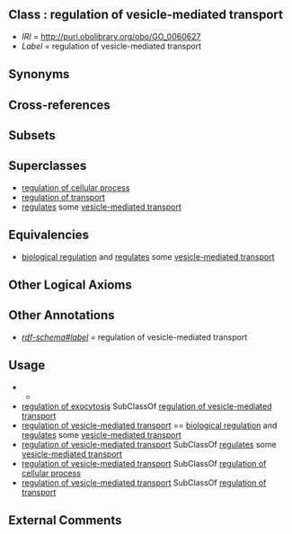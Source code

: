 
## Class : regulation of vesicle-mediated transport

 * *IRI* = http://purl.obolibrary.org/obo/GO_0060627
 * *Label* = regulation of vesicle-mediated transport

## Synonyms


## Cross-references


## Subsets


## Superclasses

 * [regulation of cellular process](../../GO/94/GO_0050794.md)
 * [regulation of transport](../../GO/49/GO_0051049.md)
 * [regulates](../../RO/11/RO_0002211.md) some [vesicle-mediated transport](../../GO/92/GO_0016192.md)

## Equivalencies

 * [biological regulation](../../GO/07/GO_0065007.md) and [regulates](../../RO/11/RO_0002211.md) some [vesicle-mediated transport](../../GO/92/GO_0016192.md)

## Other Logical Axioms


## Other Annotations

 * *[rdf-schema#label](../../el/rdf-schema#label.md)* = regulation of vesicle-mediated transport

## Usage

 * -
 * [regulation of exocytosis](../../GO/57/GO_0017157.md) SubClassOf [regulation of vesicle-mediated transport](../../GO/27/GO_0060627.md)
 * [regulation of vesicle-mediated transport](../../GO/27/GO_0060627.md) == [biological regulation](../../GO/07/GO_0065007.md) and [regulates](../../RO/11/RO_0002211.md) some [vesicle-mediated transport](../../GO/92/GO_0016192.md)
 * [regulation of vesicle-mediated transport](../../GO/27/GO_0060627.md) SubClassOf [regulates](../../RO/11/RO_0002211.md) some [vesicle-mediated transport](../../GO/92/GO_0016192.md)
 * [regulation of vesicle-mediated transport](../../GO/27/GO_0060627.md) SubClassOf [regulation of cellular process](../../GO/94/GO_0050794.md)
 * [regulation of vesicle-mediated transport](../../GO/27/GO_0060627.md) SubClassOf [regulation of transport](../../GO/49/GO_0051049.md)

## External Comments

